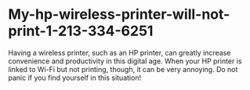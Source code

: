 # My-hp-wireless-printer-will-not-print-1-213-334-6251
Having a wireless printer, such as an HP printer, can greatly increase convenience and productivity in this digital age. When your HP printer is linked to Wi-Fi but not printing, though, it can be very annoying. Do not panic if you find yourself in this situation! 
